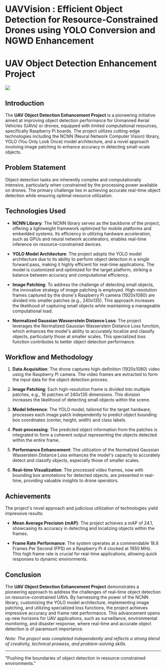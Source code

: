# UAVVision : Efficient Object Detection for Resource-Constrained Drones using YOLO Conversion and NGWD Enhancement
# UAV Object Detection Enhancement Project


![]([https://github.com/Your_Repository_Name/Your_GIF_Name.gif](https://github.com/Frozensun47/UAVVision/blob/main/Extras/UAVVision_LOGO_GIF_1.gif))


## Introduction

The **UAV Object Detection Enhancement Project** is a pioneering initiative aimed at improving object detection performance for Unmanned Aerial Vehicles (UAVs) or drones, equipped with limited computational resources, specifically Raspberry Pi boards. The project utilizes cutting-edge technologies including the NCNN (Neural Network Computer Vision) library, YOLO (You Only Look Once) model architecture, and a novel approach involving image patching to enhance accuracy in detecting small-scale objects.

## Problem Statement

Object detection tasks are inherently complex and computationally intensive, particularly when constrained by the processing power available on drones. The primary challenge lies in achieving accurate real-time object detection while ensuring optimal resource utilization.

## Technologies Used

- **NCNN Library**: The NCNN library serves as the backbone of the project, offering a lightweight framework optimized for mobile platforms and embedded systems. Its efficiency in utilizing hardware acceleration, such as GPUs and neural network accelerators, enables real-time inference on resource-constrained devices.

- **YOLO Model Architecture**: The project adopts the YOLO model architecture due to its ability to perform object detection in a single forward pass, making it highly efficient for real-time applications. The model is customized and optimized for the target platform, striking a balance between accuracy and computational efficiency.

- **Image Patching**: To address the challenge of detecting small objects, the innovative strategy of image patching is employed. High-resolution frames captured by the drone's Raspberry Pi camera (1920x1080) are divided into smaller patches (e.g., 240x135). This approach increases the likelihood of capturing small objects while maintaining a manageable computational load.

- **Normalized Gaussian Wasserstein Distance Loss**: The project leverages the Normalized Gaussian Wasserstein Distance Loss function, which enhances the model's ability to accurately localize and classify objects, particularly those at smaller scales. This specialized loss function contributes to better object detection performance.

## Workflow and Methodology

1. **Data Acquisition**: The drone captures high-definition (1920x1080) video using the Raspberry Pi camera. The video frames are extracted to form the input data for the object detection process.

2. **Image Patching**: Each high-resolution frame is divided into multiple patches, e.g., 16 patches of 240x135 dimensions. This division increases the likelihood of detecting small objects within the scene.

3. **Model Inference**: The YOLO model, tailored for the target hardware, processes each image patch independently to predict object bounding box coordinates (center, height, width) and class labels.

4. **Post-processing**: The predicted object information from the patches is integrated to form a coherent output representing the objects detected within the entire frame.

5. **Performance Enhancement**: The utilization of the Normalized Gaussian Wasserstein Distance Loss enhances the model's capacity to accurately detect and classify objects, especially those of smaller scales.

6. **Real-time Visualization**: The processed video frames, now with bounding box annotations for detected objects, are presented in real-time, providing valuable insights to drone operators.

## Achievements

The project's novel approach and judicious utilization of technologies yield impressive results:

- **Mean Average Precision (mAP)**: The project achieves a mAP of 24.1, showcasing its accuracy in detecting and localizing objects within the frames.

- **Frame Rate Performance**: The system operates at a commendable 18.8 Frames Per Second (FPS) on a Raspberry Pi 4 clocked at 1950 MHz. This high frame rate is crucial for real-time applications, allowing quick responses to dynamic environments.

## Conclusion

The **UAV Object Detection Enhancement Project** demonstrates a pioneering approach to address the challenges of real-time object detection on resource-constrained UAVs. By harnessing the power of the NCNN library, customizing the YOLO model architecture, implementing image patching, and utilizing specialized loss functions, the project achieves impressive accuracy and frame rate performance. This advancement opens up new horizons for UAV applications, such as surveillance, environmental monitoring, and disaster response, where real-time and accurate object detection is of paramount importance.

*Note: The project was completed independently and reflects a strong blend of creativity, technical prowess, and problem-solving skills.*

---
"Pushing the boundaries of object detection in resource-constrained environments."
